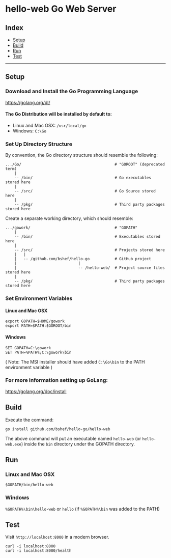 # hello-web Go Web Server

## Index
- [Setup](#setup)
- [Build](#build)
- [Run](#run)
- [Test](#test)

---

## Setup
### Download and Install the Go Programming Language
https://golang.org/dl/

#### The Go Distribution will be installed by default to:
- Linux and Mac OSX: `/usr/local/go`
- Windows: `C:\Go`

### Set Up Directory Structure
By convention, the Go directory structure should resemble the following:
```
.../Go/                                         # "GOROOT" (deprecated term)
    |
    -- /bin/                                    # Go executables stored here
    |
    -- /src/                                    # Go Source stored here
    |
    -- /pkg/                                    # Third party packages stored here
```

Create a separate working directory, which should resemble:
```
.../gowork/                                     # "GOPATH"
    |
    -- /bin/                                    # Executables stored here
    |
    -- /src/                                    # Projects stored here
    |   |
    |   -- /github.com/bshef/hello-go           # GitHub project
    |                           |
    |                           -- /hello-web/  # Project source files stored here
    |
    -- /pkg/                                    # Third party packages stored here
```

### Set Environment Variables
#### Linux and Mac OSX
```
export GOPATH=$HOME/gowork
export PATH=$PATH:$GOROOT/bin
```
#### Windows
```
SET GOPATH=C:\gowork
SET PATH=%PATH%;C:\gowork\bin
```
( Note: The MSI installer should have added `C:\Go\bin` to the PATH environment variable )

### For more information setting up GoLang:
https://golang.org/doc/install

## Build
Execute the command:
```
go install github.com/bshef/hello-go/hello-web
```
The above command will put an executable named `hello-web` (or `hello-web.exe`)
inside the `bin` directory under the GOPATH directory.

## Run
### Linux and Mac OSX
`$GOPATH/bin/hello-web`
### Windows
`%GOPATH%\bin\hello-web` or `hello` (if `%GOPATH%\bin` was added to the PATH)

## Test
Visit `http://localhost:8000` in a modern browser.
```
curl -i localhost:8000
curl -i localhost:8000/health
```
